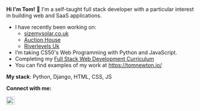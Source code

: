 **Hi I'm Tom!** 👋  I'm a self-taught full stack developer with a particular interest in building web and SaaS applications.

- I have recently been working on: 
  * [sizemysolar.co.uk](https://www.sizemysolar.co.uk/)
  * [Auction House](https://auction-house-commerce.herokuapp.com/)
  * [Riverlevels Uk](https://riverlevelsuk.herokuapp.com/)
- I’m taking CS50's Web Programming with Python and JavaScript.
- Completing my [Full Stack Web Development Curriculum](https://github.com/TomNewton1/full_stack_curriculum)
- You can find examples of my work at https://tomnewton.io/

**My stack**: Python, Django, HTML, CSS, JS

**Connect with me:**


[<img align="left" alt="codeSTACKr | LinkedIn" width="22px" src="https://cdn.jsdelivr.net/npm/simple-icons@v3/icons/linkedin.svg" />][linkedin]

<!--
**TomNewton1/TomNewton1** is a ✨ _special_ ✨ repository because its `README.md` (this file) appears on your GitHub profile.

Here are some ideas to get you started:

- 🔭 I’m currently working on ...
- 🌱 I’m currently learning ...
- 👯 I’m looking to collaborate on ...
- 🤔 I’m looking for help with ...
- 💬 Ask me about ...
- 📫 How to reach me: ...
- 😄 Pronouns: ...
- ⚡ Fun fact: ...
-->

[linkedin]: https://www.linkedin.com/in/thomas-newton-2a5037144/
